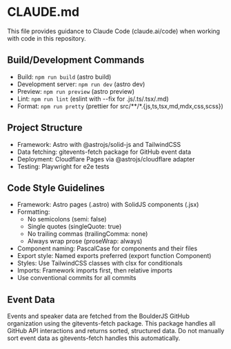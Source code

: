 # CLAUDE.md

This file provides guidance to Claude Code (claude.ai/code) when working with
code in this repository.

## Build/Development Commands

- Build: `npm run build` (astro build)
- Development server: `npm run dev` (astro dev)
- Preview: `npm run preview` (astro preview)
- Lint: `npm run lint` (eslint with --fix for .js/.ts/.tsx/.md)
- Format: `npm run pretty` (prettier for src/**/*.{js,ts,tsx,md,mdx,css,scss})

## Project Structure

- Framework: Astro with @astrojs/solid-js and TailwindCSS
- Data fetching: gitevents-fetch package for GitHub event data
- Deployment: Cloudflare Pages via @astrojs/cloudflare adapter
- Testing: Playwright for e2e tests

## Code Style Guidelines

- Framework: Astro pages (.astro) with SolidJS components (.jsx)
- Formatting:
  - No semicolons (semi: false)
  - Single quotes (singleQuote: true)
  - No trailing commas (trailingComma: none)
  - Always wrap prose (proseWrap: always)
- Component naming: PascalCase for components and their files
- Export style: Named exports preferred (export function Component)
- Styles: Use TailwindCSS classes with clsx for conditionals
- Imports: Framework imports first, then relative imports
- Use conventional commits for all commits

## Event Data

Events and speaker data are fetched from the BoulderJS GitHub organization using
the gitevents-fetch package. This package handles all GitHub API interactions
and returns sorted, structured data. Do not manually sort event data as
gitevents-fetch handles this automatically.